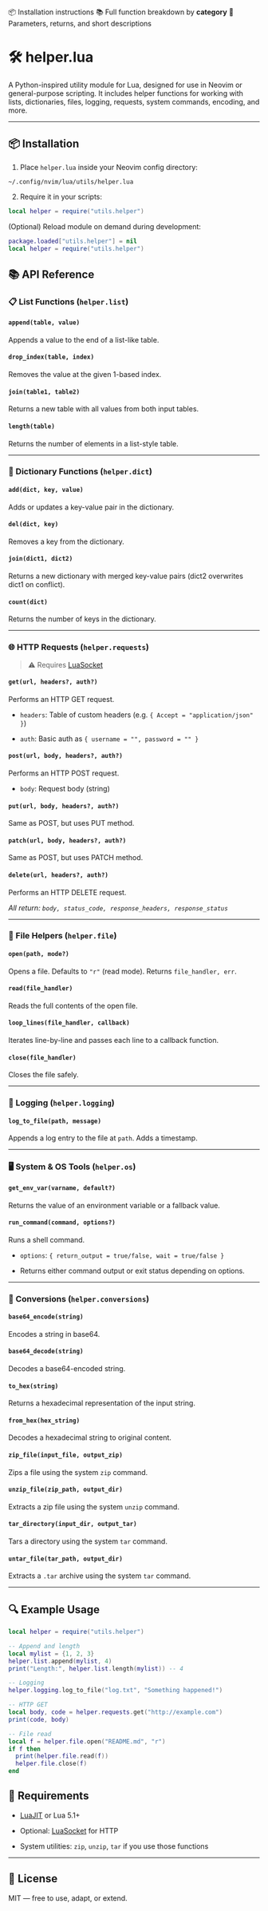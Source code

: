 📦 Installation instructions
📚 Full function breakdown by **category**
🧾 Parameters, returns, and short descriptions
    

# 🛠 helper.lua

A Python-inspired utility module for Lua, designed for use in Neovim or general-purpose scripting. It includes helper functions for working with lists, dictionaries, files, logging, requests, system commands, encoding, and more.

* * *

## 📦 Installation

1.  Place `helper.lua` inside your Neovim config directory:

`~/.config/nvim/lua/utils/helper.lua`

2.  Require it in your scripts:

```lua
local helper = require("utils.helper")
```

(Optional) Reload module on demand during development:

```lua
package.loaded["utils.helper"] = nil
local helper = require("utils.helper")
```

## 📚 API Reference

### 📋 List Functions (`helper.list`)

#### `append(table, value)`

Appends a value to the end of a list-like table.

#### `drop_index(table, index)`

Removes the value at the given 1-based index.

#### `join(table1, table2)`

Returns a new table with all values from both input tables.

#### `length(table)`

Returns the number of elements in a list-style table.

* * *

### 🔐 Dictionary Functions (`helper.dict`)

#### `add(dict, key, value)`

Adds or updates a key-value pair in the dictionary.

#### `del(dict, key)`

Removes a key from the dictionary.

#### `join(dict1, dict2)`

Returns a new dictionary with merged key-value pairs (dict2 overwrites dict1 on conflict).

#### `count(dict)`

Returns the number of keys in the dictionary.

* * *

### 🌐 HTTP Requests (`helper.requests`)

> ⚠ Requires [LuaSocket](https://github.com/diegonehab/luasocket)

#### `get(url, headers?, auth?)`

Performs an HTTP GET request.

- `headers`: Table of custom headers (e.g. `{ Accept = "application/json" }`)
    
- `auth`: Basic auth as `{ username = "", password = "" }`
    

#### `post(url, body, headers?, auth?)`

Performs an HTTP POST request.

- `body`: Request body (string)

#### `put(url, body, headers?, auth?)`

Same as POST, but uses PUT method.

#### `patch(url, body, headers?, auth?)`

Same as POST, but uses PATCH method.

#### `delete(url, headers?, auth?)`

Performs an HTTP DELETE request.

*All return: `body, status_code, response_headers, response_status`*

* * *

### 📁 File Helpers (`helper.file`)

#### `open(path, mode?)`

Opens a file. Defaults to `"r"` (read mode). Returns `file_handler, err`.

#### `read(file_handler)`

Reads the full contents of the open file.

#### `loop_lines(file_handler, callback)`

Iterates line-by-line and passes each line to a callback function.

#### `close(file_handler)`

Closes the file safely.

* * *

### 🧾 Logging (`helper.logging`)

#### `log_to_file(path, message)`

Appends a log entry to the file at `path`. Adds a timestamp.

* * *

### 🖥 System & OS Tools (`helper.os`)

#### `get_env_var(varname, default?)`

Returns the value of an environment variable or a fallback value.

#### `run_command(command, options?)`

Runs a shell command.

- `options`: `{ return_output = true/false, wait = true/false }`
    
- Returns either command output or exit status depending on options.
    

* * *

### 🧪 Conversions (`helper.conversions`)

#### `base64_encode(string)`

Encodes a string in base64.

#### `base64_decode(string)`

Decodes a base64-encoded string.

#### `to_hex(string)`

Returns a hexadecimal representation of the input string.

#### `from_hex(hex_string)`

Decodes a hexadecimal string to original content.

#### `zip_file(input_file, output_zip)`

Zips a file using the system `zip` command.

#### `unzip_file(zip_path, output_dir)`

Extracts a zip file using the system `unzip` command.

#### `tar_directory(input_dir, output_tar)`

Tars a directory using the system `tar` command.

#### `untar_file(tar_path, output_dir)`

Extracts a `.tar` archive using the system `tar` command.

* * *

## 🔍 Example Usage

```lua
local helper = require("utils.helper")

-- Append and length
local mylist = {1, 2, 3}
helper.list.append(mylist, 4)
print("Length:", helper.list.length(mylist)) -- 4

-- Logging
helper.logging.log_to_file("log.txt", "Something happened!")

-- HTTP GET
local body, code = helper.requests.get("http://example.com")
print(code, body)

-- File read
local f = helper.file.open("README.md", "r")
if f then
  print(helper.file.read(f))
  helper.file.close(f)
end

```

## 📌 Requirements

- [LuaJIT](https://luajit.org/) or Lua 5.1+
    
- Optional: [LuaSocket](https://github.com/diegonehab/luasocket) for HTTP
    
- System utilities: `zip`, `unzip`, `tar` if you use those functions
    

* * *

## 💬 License

MIT — free to use, adapt, or extend.
